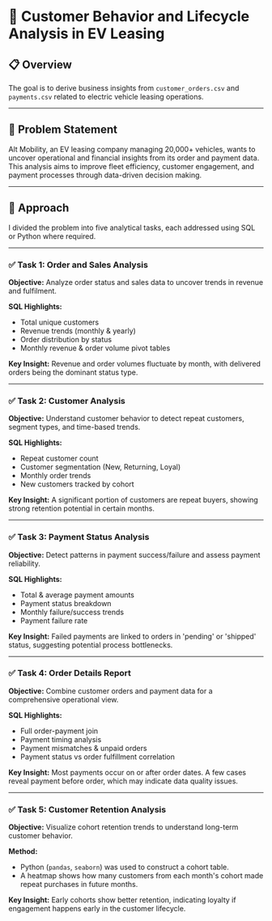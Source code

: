 # 🚗 Customer Behavior and Lifecycle Analysis in EV Leasing 

## 📋 Overview

The goal is to derive business insights from `customer_orders.csv` and `payments.csv` related to electric vehicle leasing operations.

---

## 🧩 Problem Statement

Alt Mobility, an EV leasing company managing 20,000+ vehicles, wants to uncover operational and financial insights from its order and payment data. This analysis aims to improve fleet efficiency, customer engagement, and payment processes through data-driven decision making.

---

## 🧠 Approach

I divided the problem into five analytical tasks, each addressed using SQL or Python where required.

---

### ✅ Task 1: Order and Sales Analysis

**Objective:** Analyze order status and sales data to uncover trends in revenue and fulfilment.

**SQL Highlights:**
- Total unique customers
- Revenue trends (monthly & yearly)
- Order distribution by status
- Monthly revenue & order volume pivot tables

**Key Insight:** Revenue and order volumes fluctuate by month, with delivered orders being the dominant status type.

---

### ✅ Task 2: Customer Analysis

**Objective:** Understand customer behavior to detect repeat customers, segment types, and time-based trends.

**SQL Highlights:**
- Repeat customer count
- Customer segmentation (New, Returning, Loyal)
- Monthly order trends
- New customers tracked by cohort

**Key Insight:** A significant portion of customers are repeat buyers, showing strong retention potential in certain months.

---

### ✅ Task 3: Payment Status Analysis

**Objective:** Detect patterns in payment success/failure and assess payment reliability.

**SQL Highlights:**
- Total & average payment amounts
- Payment status breakdown
- Monthly failure/success trends
- Payment failure rate

**Key Insight:** Failed payments are linked to orders in 'pending' or 'shipped' status, suggesting potential process bottlenecks.

---

### ✅ Task 4: Order Details Report

**Objective:** Combine customer orders and payment data for a comprehensive operational view.

**SQL Highlights:**
- Full order-payment join
- Payment timing analysis
- Payment mismatches & unpaid orders
- Payment status vs order fulfillment correlation

**Key Insight:** Most payments occur on or after order dates. A few cases reveal payment before order, which may indicate data quality issues.

---

### ✅ Task 5: Customer Retention Analysis

**Objective:** Visualize cohort retention trends to understand long-term customer behavior.

**Method:**
- Python (`pandas`, `seaborn`) was used to construct a cohort table.
- A heatmap shows how many customers from each month's cohort made repeat purchases in future months.

**Key Insight:** Early cohorts show better retention, indicating loyalty if engagement happens early in the customer lifecycle.
